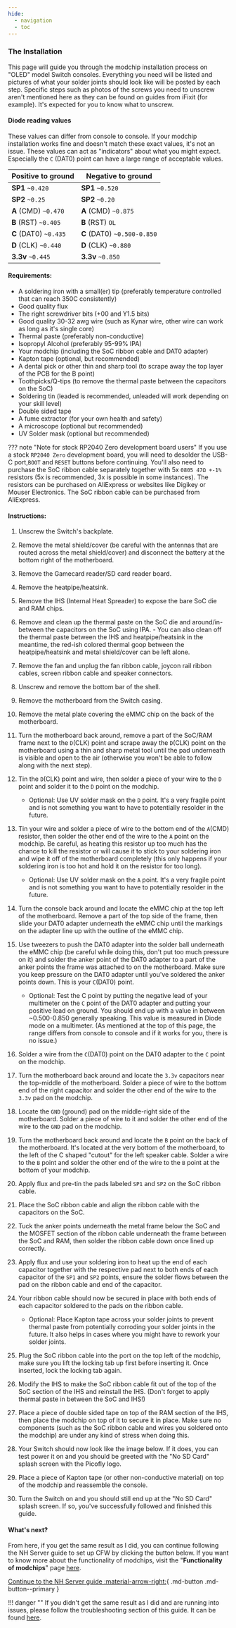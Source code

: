 ```yaml
---
hide:
  - navigation
  - toc
---
```


### **The Installation**

This page will guide you through the modchip installation process on "OLED" model Switch consoles. Everything you need will be listed and pictures of what your solder joints should look like will be posted by each step.
Specific steps such as photos of the screws you need to unscrew aren't mentioned here as they can be found on guides from iFixit (for example). It's expected for you to know what to unscrew.

#### Diode reading values

These values can differ from console to console. If your modchip installation works fine and doesn't match these exact values, it's not an issue. These values can act as "indicators" about what you might expect. Especially the `C` (DAT0) point can have a large range of acceptable values.

| Positive to ground        | Negative to ground           |
| ------------------------- | ---------------------------- |
| **SP1** `~0.420`          | **SP1** `~0.520`             |
| **SP2** `~0.25`           | **SP2** `~0.20`              |
| **A** (CMD) `~0.470`      | **A** (CMD) `~0.875`         |
| **B** (RST) `~0.405`      | **B** (RST) `OL`             |
| **C** (DAT0) `~0.435`     | **C** (DAT0) `~0.500-0.850`  |
| **D** (CLK) `~0.440`      | **D** (CLK) `~0.880`         |
| **3.3v** `~0.445`         | **3.3v** `~0.850`            |

#### Requirements:

- A soldering iron with a small(er) tip (preferably temperature controlled that can reach 350C consistently)
- Good quality flux
- The right screwdriver bits (+00 and Y1.5 bits)
- Good quality 30-32 awg wire (such as Kynar wire, other wire can work as long as it's single core)
- Thermal paste (preferably non-conductive)
- Isopropyl Alcohol (preferably 95-99% IPA)
- Your modchip (including the SoC ribbon cable and DAT0 adapter)
- Kapton tape (optional, but recommended)
- A dental pick or other thin and sharp tool (to scrape away the top layer of the PCB for the B point)
- Toothpicks/Q-tips (to remove the thermal paste between the capacitors on the SoC)
- Soldering tin (leaded is recommended, unleaded will work depending on your skill level)
- Double sided tape
- A fume extractor (for your own health and safety)
- A microscope (optional but recommended)
- UV Solder mask (optional but recommended)

??? note "Note for stock RP2040 Zero development board users"
     If you use a stock `RP2040 Zero` development board, you will need to desolder the USB-C port,`BOOT` and `RESET` buttons before continuing. You'll also need to purchase the SoC ribbon cable separately together with 5x `0805 47Ω +-1%` resistors (5x is recommended, 3x is possible in some instances).
     The resistors can be purchased on AliExpress or websites like Digikey or Mouser Electronics. The SoC ribbon cable can be purchased from AliExpress.

#### Instructions:

1. Unscrew the Switch's backplate.

2. Remove the metal shield/cover (be careful with the antennas that are routed across the metal shield/cover) and disconnect the battery at the bottom right of the motherboard.

3. Remove the Gamecard reader/SD card reader board.

4. Remove the heatpipe/heatsink.

5. Remove the IHS (Internal Heat Spreader) to expose the bare SoC die and RAM chips.

6. Remove and clean up the thermal paste on the SoC die and around/in-between the capacitors on the SoC using IPA.
       - You can also clean off the thermal paste between the IHS and heatpipe/heatsink in the meantime, the red-ish colored thermal goop between the heatpipe/heatsink and metal shield/cover can be left alone.

7. Remove the fan and unplug the fan ribbon cable, joycon rail ribbon cables, screen ribbon cable and speaker connectors.

8. Unscrew and remove the bottom bar of the shell.

9. Remove the motherboard from the Switch casing.

10. Remove the metal plate covering the eMMC chip on the back of the motherboard.

11. Turn the motherboard back around, remove a part of the SoC/RAM frame next to the `D`(CLK) point and scrape away the `D`(CLK) point on the motherboard using a thin and sharp metal tool until the pad underneath is visible and open to the air (otherwise you won't be able to follow along with the next step).

12. Tin the `D`(CLK) point and wire, then solder a piece of your wire to the `D` point and solder it to the `D` point on the modchip.


      - Optional: Use UV solder mask on the `D` point. It's a very fragile point and is not something you want to have to potentially resolder in the future.


13. Tin your wire and solder a piece of wire to the bottom end of the `A`(CMD) resistor, then solder the other end of the wire to the `A` point on the modchip. Be careful, as heating this resistor up too much has the chance to kill the resistor or will cause it to stick to your soldering iron and wipe it off of the motherboard completely (this only happens if your soldering iron is too hot and hold it on the resistor for too long).


      - Optional: Use UV solder mask on the `A` point. It's a very fragile point and is not something you want to have to potentially resolder in the future.


14. Turn the console back around and locate the eMMC chip at the top left of the motherboard. Remove a part of the top side of the frame, then slide your DAT0 adapter underneath the eMMC chip until the markings on the adapter line up with the outline of the eMMC chip.

15. Use tweezers to push the DAT0 adapter into the solder ball underneath the eMMC chip (be careful while doing this, don't put too much pressure on it) and solder the anker point of the DAT0 adapter to a part of the anker points the frame was attached to on the motherboard. Make sure you keep pressure on the DAT0 adapter until you've soldered the anker points down. This is your `C`(DAT0) point.
      - Optional: Test the C point by putting the negative lead of your multimeter on the `C` point of the DAT0 adapter and putting your positive lead on ground. You should end up with a value in between ~0.500-0.850 generally speaking. This value is measured in Diode mode on a multimeter. (As mentioned at the top of this page, the range differs from console to console and if it works for you, there is no issue.)

16. Solder a wire from the `C`(DAT0) point on the DAT0 adapter to the `C` point on the modchip.

17. Turn the motherboard back around and locate the `3.3v` capacitors near the top-middle of the motherboard. Solder a piece of wire to the bottom end of the right capacitor and solder the other end of the wire to the `3.3v` pad on the modchip.

18. Locate the `GND` (ground) pad on the middle-right side of the motherboard. Solder a piece of wire to it and solder the other end of the wire to the `GND` pad on the modchip.

19. Turn the motherboard back around and locate the `B` point on the back of the motherboard. It's located at the very bottom of the motherboard, to the left of the C shaped "cutout" for the left speaker cable.
Solder a wire to the `B` point and solder the other end of the wire to the `B` point at the bottom of your modchip.

20. Apply flux and pre-tin the pads labeled `SP1` and `SP2` on the SoC ribbon cable.

21. Place the SoC ribbon cable and align the ribbon cable with the capacitors on the SoC.

22. Tuck the anker points underneath the metal frame below the SoC and the MOSFET section of the ribbon cable underneath the frame between the SoC and RAM, then solder the ribbon cable down once lined up correctly.

23. Apply flux and use your soldering iron to heat up the end of each capacitor together with the respective pad next to both ends of each capacitor of the `SP1` and `SP2` points, ensure the solder flows between the pad on the ribbon cable and end of the capacitor.

24. Your ribbon cable should now be secured in place with both ends of each capacitor soldered to the pads on the ribbon cable.
       - Optional: Place Kapton tape across your solder joints to prevent thermal paste from potentially corroding your solder joints in the future. It also helps in cases where you might have to rework your solder joints.

25. Plug the SoC ribbon cable into the port on the top left of the modchip, make sure you lift the locking tab up first before inserting it. Once inserted, lock the locking tab again.

26. Modify the IHS to make the SoC ribbon cable fit out of the top of the SoC section of the IHS and reinstall the IHS. (Don't forget to apply thermal paste in between the SoC and IHS!)

27. Place a piece of double sided tape on top of the RAM section of the IHS, then place the modchip on top of it to secure it in place. Make sure no components (such as the SoC ribbon cable and wires you soldered onto the modchip) are under any kind of stress when doing this.

28. Your Switch should now look like the image below. If it does, you can test power it on and you should be greeted with the "No SD Card" splash screen with the Picofly logo.

29. Place a piece of Kapton tape (or other non-conductive material) on top of the modchip and reassemble the console.

30. Turn the Switch on and you should still end up at the "No SD Card" splash screen. If so, you've successfully followed and finished this guide.

#### What's next?

From here, if you get the same result as I did, you can continue following the NH Server guide to set up CFW by clicking the button below. If you want to know more about the functionality of modchips, visit the "**Functionality of modchips**" page [here](../functionality/functionality_of_modchips.md).

[Continue to the NH Server guide :material-arrow-right:](https://nh-server.github.io/switch-guide/){ .md-button .md-button--primary }

!!! danger ""
    If you didn't get the same result as I did and are running into issues, please follow the troubleshooting section of this guide.
    It can be found [here](../troubleshooting/error_codes.md).
